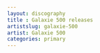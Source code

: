 ```yaml
---
layout: discography
title : Galaxie 500 releases
artistslug: galaxie-500
artist: Galaxie 500
categories: primary
---
```

